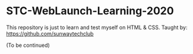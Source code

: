 # STC-WebLaunch-Learning-2020

This repository is just to learn and test myself on HTML & CSS.
Taught by: https://github.com/sunwaytechclub

(To be continued)

